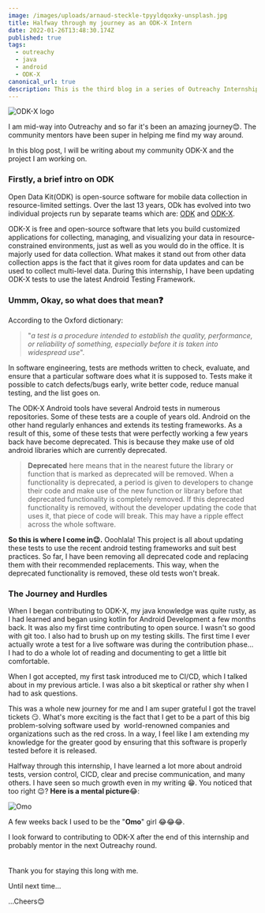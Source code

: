 ```yaml
---
image: /images/uploads/arnaud-steckle-tpyyldqoxky-unsplash.jpg
title: Halfway through my journey as an ODK-X Intern
date: 2022-01-26T13:48:30.174Z
published: true
tags:
  - outreachy
  - java
  - android
  - ODK-X
canonical_url: true
description: This is the third blog in a series of Outreachy Internship blogs.
---
```

![ODK-X logo](/images/uploads/odk-x-logo.png "ODK-X logo")

I am mid-way into Outreachy and so far it's been an amazing journey😊. The community mentors have been super in helping me find my way around.

In this blog post, I will be writing about my community ODK-X and the project I am working on.

### **Firstly, a brief intro on ODK**

Open Data Kit(ODK) is open-source software for mobile data collection in resource-limited settings. Over the last 13 years, ODk has evolved into two individual projects run by separate teams which are: [ODK](https://getodk.org/) and [ODK-X](https://odk-x.org/).

ODK-X is free and open-source software that lets you build customized applications for collecting, managing, and visualizing your data in resource-constrained environments, just as well as you would do in the office. It is majorly used for data collection. What makes it stand out from other data collection apps is the fact that it gives room for data updates and can be used to collect multi-level data. During this internship, I have been updating ODK-X tests to use the latest Android Testing Framework.

### **Ummm, Okay, so what does that mean**❓

According to the Oxford dictionary:

> "*a test is a procedure intended to establish the quality, performance, or reliability of something, especially before it is taken into widespread use*".

 In software engineering, tests are methods written to check, evaluate, and ensure that a particular software does what it is supposed to. Tests make it possible to catch defects/bugs early, write better code, reduce manual testing, and the list goes on.

The ODK-X Android tools have several Android tests in numerous repositories. Some of these tests are a couple of years old. Android on the other hand regularly enhances and extends its testing frameworks. As a result of this, some of these tests that were perfectly working a few years back have become deprecated. This is because they make use of old android libraries which are currently deprecated.

> **Deprecated** here means that in the nearest future the library or function that is marked as deprecated will be removed. When a functionality is deprecated, a period is given to developers to change their code and make use of the new function or library before that deprecated functionality is completely removed. If this deprecated functionality is removed, without the developer updating the code that uses it, that piece of code will break. This may have a ripple effect across the whole software.

**So this is where I come in😉.** Ooohlala! This project is all about updating these tests to use the recent android testing frameworks and suit best practices. So far, I have been removing all deprecated code and replacing them with their recommended replacements. This way, when the deprecated functionality is removed, these old tests won't break.

### **The Journey and Hurdles**

When I began contributing to ODK-X, my java knowledge was quite rusty, as I had learned and began using kotlin for Android Development a few months back. It was also my first time contributing to open source. I wasn't so good with git too. I also had to brush up on my testing skills. The first time I ever actually wrote a test for a live software was during the contribution phase... I had to do a whole lot of reading and documenting to get a little bit comfortable.

When I got accepted, my first task introduced me to CI/CD, which I talked about in my previous article. I was also a bit skeptical or rather shy when I had to ask questions. 

This was a whole new journey for me and I am super grateful I got the travel tickets 😏. What's more exciting is the fact that I get to be a part of this big problem-solving software used by  world-renowned companies and organizations such as the red cross. In a way, I feel like I am extending my knowledge for the greater good by ensuring that this software is properly tested before it is released.

Halfway through this internship, I have learned a lot more about android tests, version control, CICD, clear and precise communication, and many others. I have seen so much growth even in my writing 😁. You noticed that too right 😉? **Here is a mental picture**😂: 

![Omo](/images/uploads/28be92baee76480eb493cc53f96895dc.jpg "Omo")

A few weeks back I used to be the "**Omo**" girl 😂😂😂.

I look forward to contributing to ODK-X after the end of this internship and probably mentor in the next Outreachy round.\
\
\
Thank you for staying this long with me.

Until next time...

...Cheers😊